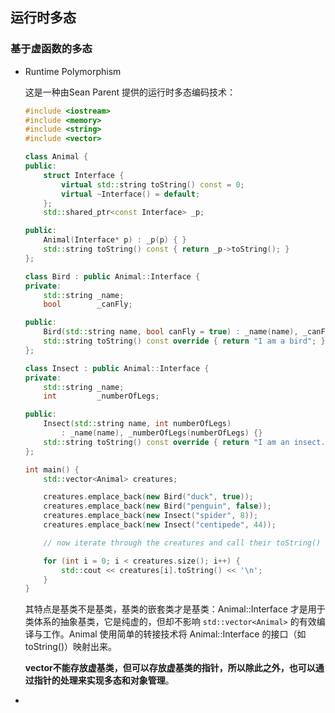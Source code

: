 ## 运行时多态

### 基于虚函数的多态

* Runtime Polymorphism 

    这是一种由Sean Parent 提供的运行时多态编码技术：

    ```c++
    #include <iostream>
    #include <memory>
    #include <string>
    #include <vector>
    
    class Animal {
    public:
        struct Interface {
            virtual std::string toString() const = 0;
            virtual ~Interface() = default;
        };
        std::shared_ptr<const Interface> _p;
    
    public:
        Animal(Interface* p) : _p(p) { }
        std::string toString() const { return _p->toString(); }
    };
    
    class Bird : public Animal::Interface {
    private:
        std::string _name;
        bool        _canFly;
    
    public:
        Bird(std::string name, bool canFly = true) : _name(name), _canFly(canFly) {}
        std::string toString() const override { return "I am a bird"; }
    };
    
    class Insect : public Animal::Interface {
    private:
        std::string _name;
        int         _numberOfLegs;
    
    public:
        Insect(std::string name, int numberOfLegs)
            : _name(name), _numberOfLegs(numberOfLegs) {}
        std::string toString() const override { return "I am an insect."; }
    };
    
    int main() {
        std::vector<Animal> creatures;
    
        creatures.emplace_back(new Bird("duck", true));
        creatures.emplace_back(new Bird("penguin", false));
        creatures.emplace_back(new Insect("spider", 8));
        creatures.emplace_back(new Insect("centipede", 44));
    
        // now iterate through the creatures and call their toString()
    
        for (int i = 0; i < creatures.size(); i++) {
            std::cout << creatures[i].toString() << '\n';
        }
    }
    ```

    其特点是基类不是基类，基类的嵌套类才是基类：Animal::Interface 才是用于类体系的抽象基类，它是纯虚的，但却不影响 `std::vector<Animal>` 的有效编译与工作。Animal 使用简单的转接技术将 Animal::Interface 的接口（如 toString()）映射出来。

    **vector不能存放虚基类，但可以存放虚基类的指针，所以除此之外，也可以通过指针的处理来实现多态和对象管理**。

* 

